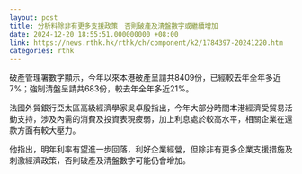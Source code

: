 ```yaml
---
layout: post
title: 分析料除非有更多支援政策　否則破產及清盤數字或繼續增加
date: 2024-12-20 18:55:51.000000000 +08:00
link: https://news.rthk.hk/rthk/ch/component/k2/1784397-20241220.htm
categories: rthk
---
```


破產管理署數字顯示，今年以來本港破產呈請共8409份，已經較去年全年多近7%；強制清盤呈請共683份，較去年全年多近21%。

法國外貿銀行亞太區高級經濟學家吳卓殷指出，今年大部分時間本港經濟受貿易活動支持，涉及內需的消費及投資表現疲弱，加上利息處於較高水平，相關企業在還款方面有較大壓力。

他指出，明年利率有望進一步回落，利好企業經營，但除非有更多企業支援措施及刺激經濟政策，否則破產及清盤數字可能仍會增加。

